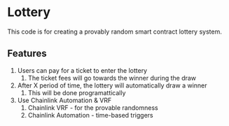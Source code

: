 # Lottery

This code is for creating a provably random smart contract lottery system.

## Features

1. Users can pay for a ticket to enter the lottery
   1. The ticket fees will go towards the winner during the draw
2. After X period of time, the lottery will automatically draw a winner
   1. This will be done programattically
3. Use Chainlink Automation & VRF
   1. Chainlink VRF - for the provable randomness
   2. Chainlink Automation - time-based triggers
